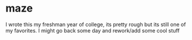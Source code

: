 # maze

I wrote this my freshman year of college, its pretty rough but its still one of my favorites.  I might go back some day and rework/add some cool stuff
